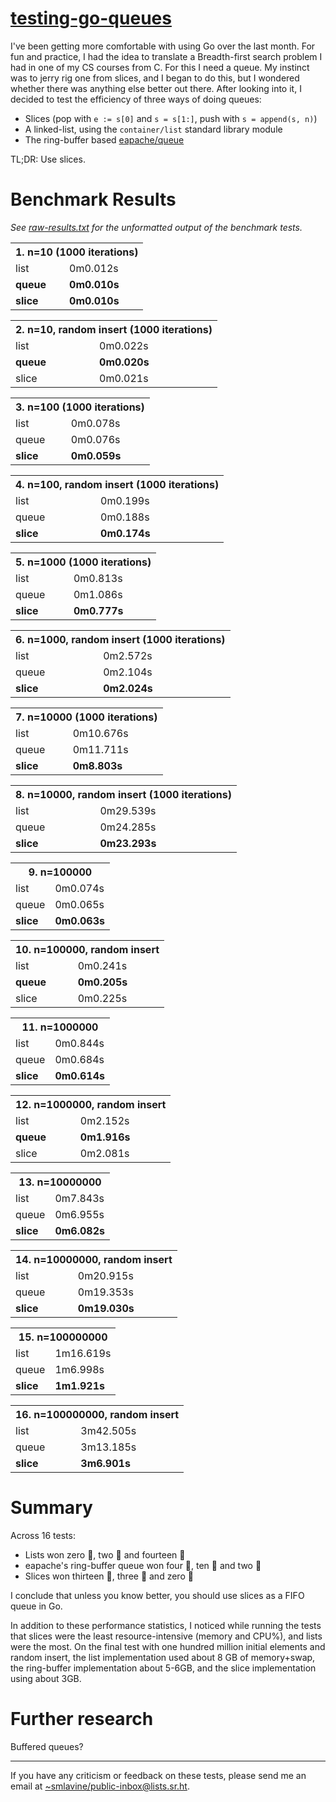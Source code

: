 # [testing-go-queues](https://sr.ht/~smlavine/testing-go-queues)

I've been getting more comfortable with using Go over the last month.
For fun and practice, I had the idea to translate a Breadth-first
search problem I had in one of my CS courses from C. For this I need a
queue. My instinct was to jerry rig one from slices, and I began to do
this, but I wondered whether there was anything else better out there.
After looking into it, I decided to test the efficiency of three ways of
doing queues:

- Slices (pop with `e := s[0]` and `s = s[1:]`, push with `s = append(s, n)`)
- A linked-list, using the `container/list` standard library module
- The ring-buffer based [eapache/queue](https://github.com/eapache/queue)

TL;DR: Use slices.

# Benchmark Results
_See [raw-results.txt][raw-results] for the unformatted output of the
benchmark tests._

[raw-results]: https://git.sr.ht/~smlavine/testing-go-queues/tree/master/item/raw-results.txt

<table>
<tr><th colspan=2>1. n=10 (1000 iterations)</th></tr>
<tr><td>list</td><td>0m0.012s</td></tr>
<tr><td><b>queue</b></td><td><b>0m0.010s</b></td></tr>
<tr><td><b>slice</b></td><td><b>0m0.010s</b></td></tr>
</table>

<table>
<tr><th colspan=2>2. n=10, random insert (1000 iterations)</th></tr>
<tr><td>list</td><td>0m0.022s</td></tr>
<tr><td><b>queue</b></td><td><b>0m0.020s</b></td></tr>
<tr><td>slice</td><td>0m0.021s</td></tr>
</table>

<table>
<tr><th colspan=2>3. n=100 (1000 iterations)</th></tr>
<tr><td>list</td><td>0m0.078s</td></tr>
<tr><td>queue</td><td>0m0.076s</td></tr>
<tr><td><b>slice</b></td><td><b>0m0.059s</b></td></tr>
</table>

<table>
<tr><th colspan=2>4. n=100, random insert (1000 iterations)</th></tr>
<tr><td>list</td><td>0m0.199s</td></tr>
<tr><td>queue</td><td>0m0.188s</td></tr>
<tr><td><b>slice</b></td><td><b>0m0.174s</b></td></tr>
</table>

<table>
<tr><th colspan=2>5. n=1000 (1000 iterations)</th></tr>
<tr><td>list</td><td>0m0.813s</td></tr>
<tr><td>queue</td><td>0m1.086s</td></tr>
<tr><td><b>slice</b></td><td><b>0m0.777s</b></td></tr>
</table>

<table>
<tr><th colspan=2>6. n=1000, random insert (1000 iterations)</th></tr>
<tr><td>list</td><td>0m2.572s</td></tr>
<tr><td>queue</td><td>0m2.104s</td></tr>
<tr><td><b>slice</b></td><td><b>0m2.024s</b></td></tr>
</table>

<table>
<tr><th colspan=2>7. n=10000 (1000 iterations)</th></tr>
<tr><td>list</td><td>0m10.676s</td></tr>
<tr><td>queue</td><td>0m11.711s</td></tr>
<tr><td><b>slice</b></td><td><b>0m8.803s</b></td></tr>
</table>

<table>
<tr><th colspan=2>8. n=10000, random insert (1000 iterations)</th></tr>
<tr><td>list</td><td>0m29.539s</td></tr>
<tr><td>queue</td><td>0m24.285s</td></tr>
<tr><td><b>slice</b></td><td><b>0m23.293s</b></td></tr>
</table>

<table>
<tr><th colspan=2>9. n=100000</th></tr>
<tr><td>list</td><td>0m0.074s</td></tr>
<tr><td>queue</td><td>0m0.065s</td></tr>
<tr><td><b>slice</b></td><td><b>0m0.063s</b></td></tr>
</table>

<table>
<tr><th colspan=2>10. n=100000, random insert</th></tr>
<tr><td>list</td><td>0m0.241s</td></tr>
<tr><td><b>queue</b></td><td><b>0m0.205s</b></td></tr>
<tr><td>slice</td><td>0m0.225s</td></tr>
</table>

<table>
<tr><th colspan=2>11. n=1000000</th></tr>
<tr><td>list</td><td>0m0.844s</td></tr>
<tr><td>queue</td><td>0m0.684s</td></tr>
<tr><td><b>slice</b></td><td><b>0m0.614s</b></td></tr>
</table>

<table>
<tr><th colspan=2>12. n=1000000, random insert</th></tr>
<tr><td>list</td><td>0m2.152s</td></tr>
<tr><td><b>queue</b></td><td><b>0m1.916s</b></td></tr>
<tr><td>slice</td><td>0m2.081s</td></tr>
</table>

<table>
<tr><th colspan=2>13. n=10000000</th></tr>
<tr><td>list</td><td>0m7.843s</td></tr>
<tr><td>queue</td><td>0m6.955s</td></tr>
<tr><td><b>slice</b></td><td><b>0m6.082s</b></td></tr>
</table>

<table>
<tr><th colspan=2>14. n=10000000, random insert</th></tr>
<tr><td>list</td><td>0m20.915s</td></tr>
<tr><td>queue</td><td>0m19.353s</td></tr>
<tr><td><b>slice</b></td><td><b>0m19.030s</b></td></tr>
</table>

<table>
<tr><th colspan=2>15. n=100000000</th></tr>
<tr><td>list</td><td>1m16.619s</td></tr>
<tr><td>queue</td><td>1m6.998s</td></tr>
<tr><td><b>slice</b></td><td><b>1m1.921s</b></td></tr>
</table>

<table>
<tr><th colspan=2>16. n=100000000, random insert</th></tr>
<tr><td>list</td><td>3m42.505s</td></tr>
<tr><td>queue</td><td>3m13.185s</td></tr>
<tr><td><b>slice</b></td><td><b>3m6.901s</b></td></tr>
</table>

# Summary

Across 16 tests:
- Lists won zero 🏅, two 🥈 and fourteen 🥉
- eapache's ring-buffer queue won four 🏅, ten 🥈 and two 🥉
- Slices won thirteen 🏅, three 🥈 and zero 🥉

I conclude that unless you know better, you should use slices as a FIFO
queue in Go.

In addition to these performance statistics, I noticed while running the
tests that slices were the least resource-intensive (memory and CPU%),
and lists were the most. On the final test with one hundred million
initial elements and random insert, the list implementation used about 8
GB of memory+swap, the ring-buffer implementation about 5-6GB, and the
slice implementation using about 3GB.

# Further research

Buffered queues?

---

If you have any criticism or feedback on these tests, please send me an
email at [~smlavine/public-inbox@lists.sr.ht][public-inbox].

[public-inbox]: https://lists.sr.ht/~smlavine/public-inbox
